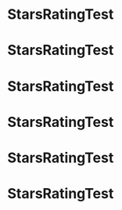 # StarsRatingTest
# StarsRatingTest
# StarsRatingTest
# StarsRatingTest
# StarsRatingTest
# StarsRatingTest
